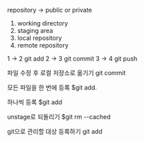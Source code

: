 repository -> public or private

1. working directory
2. staging area
3. local repository
4. remote repository

1 -> 2 git add
2 -> 3 git commit
3 -> 4 git push

파일 수정 후 로컬 저장소로 옮기기
git commit

모든 파일을 한 번에 등록
$git add.

하나씩 등록
$git add <file name>

unstage로 되돌리기
$git rm --cached <file>

git으로 관리할 대상 등록하기
git add

